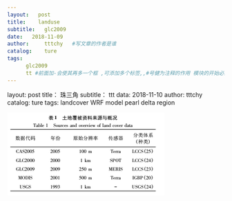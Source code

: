 ```yaml
---
layout:   post
title:    landuse
subtitle:   glc2009
date:   2018-11-09
author:     tttchy   #写文章的作者是谁
catalog:    ture
tags:    
      glc2009 
      tt #前面加-会使其再多一个框 ,可添加多个标签,,#号健为注释的作用 模块的开始必须以---开头，不然会出现错误，加
---
```





layout:   post
title：    珠三角
subtitle：  ttt
data:  2018-11-10
author:   tttchy
catalog:  ture
tags:
    landcover
    WRF model
    pearl delta region



![icon](https://github.com/tttchy/pictures/blob/master/landuse.png?raw=true)
